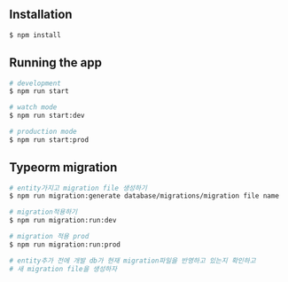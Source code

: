 ## Installation

```bash
$ npm install
```

## Running the app

```bash
# development
$ npm run start

# watch mode
$ npm run start:dev

# production mode
$ npm run start:prod
```

## Typeorm migration

```bash
# entity가지고 migration file 생성하기
$ npm run migration:generate database/migrations/migration file name

# migration적용하기
$ npm run migration:run:dev

# migration 적용 prod
$ npm run migration:run:prod

# entity추가 전에 개발 db가 현재 migration파일을 반영하고 있는지 확인하고
# 새 migration file을 생성하자
```

